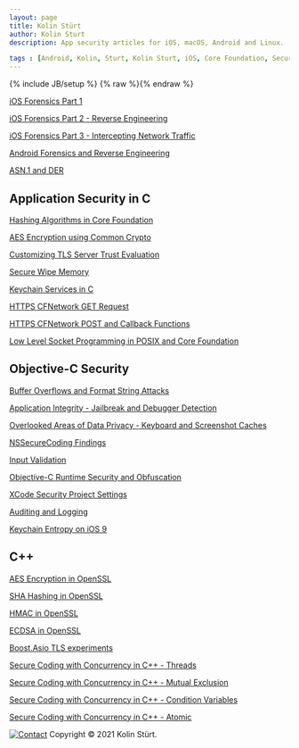 ```yaml
---
layout: page
title: Kolin Stürt
author: Kolin Sturt
description: App security articles for iOS, macOS, Android and Linux.

tags : [Android, Kolin, Sturt, Kolin Sturt, iOS, Core Foundation, Security, C++, OS X, macOS, XCode, Reverse Engineering, Secure Coding, Secure Programming, Objective-C, Hacking, Application Hardening, Privacy]
---
```

{% include JB/setup %}
{% raw %}{% endraw %}

<a href="{{ BASE_PATH }}/lessons/2016/01/01/beginning-ios-forensics">iOS Forensics Part 1</a>

<a href="{{ BASE_PATH }}/lessons/2015/01/01/iOS-hacking">iOS Forensics Part 2 - Reverse Engineering</a>

<a href="{{ BASE_PATH }}/lessons/2016/06/01/intercepting-network-traffic-ios">iOS Forensics Part 3 - Intercepting Network Traffic</a>

<a href="{{ BASE_PATH }}/lessons/2016/12/01/reverse-engineering-android-apps">Android Forensics and Reverse Engineering</a>

<a href="{{ BASE_PATH }}/lessons/2014/06/01/asn1">ASN.1 and DER</a>
    
## Application Security in C 

<a href="{{ BASE_PATH }}/lessons/2013/05/01/hashing-algorithms-in-core-foundation">Hashing Algorithms in Core Foundation</a>

<a href="{{ BASE_PATH }}/lessons/2014/01/01/common-crypto">AES Encryption using Common Crypto</a>

<a href="{{ BASE_PATH }}/lessons/2012/01/15/accessing-tls-information">Customizing TLS Server Trust Evaluation</a>

<a href="{{ BASE_PATH }}/lessons/2013/10/01/secure-wipe-memory">Secure Wipe Memory</a>

<a href="{{ BASE_PATH }}/lessons/2012/05/01/keychain-services">Keychain Services in C</a>

<a href="{{ BASE_PATH }}/lessons/2011/12/29/CFNetwork">HTTPS CFNetwork GET Request</a>

<a href="{{ BASE_PATH }}/lessons/2012/01/01/post-request-with-headers">HTTPS CFNetwork POST and Callback Functions</a>

<a href="{{ BASE_PATH }}/lessons/2013/01/01/CFSocket">Low Level Socket Programming in POSIX and Core Foundation</a>

## Objective-C Security

<a href="{{ BASE_PATH }}/lessons/2013/03/03/buffer-overflow">Buffer Overflows and Format String Attacks</a>

<a href="{{ BASE_PATH }}/lessons/2013/03/05/integrity">Application Integrity - Jailbreak and Debugger Detection</a>

<a href="{{ BASE_PATH }}/lessons/2013/03/06/data-protection">Overlooked Areas of Data Privacy - Keyboard and Screenshot Caches</a>

<a href="{{ BASE_PATH }}/lessons/2014/05/01/nssecurecoding">NSSecureCoding Findings</a>

<a href="{{ BASE_PATH }}/lessons/2013/03/04/validation">Input Validation</a>

<a href="{{ BASE_PATH }}/lessons/2013/12/12/secure-coding-in-iOS">Objective-C Runtime Security and Obfuscation</a>

<a href="{{ BASE_PATH }}/lessons/2013/03/02/security-related-project-settings">XCode Security Project Settings</a>

<a href="{{ BASE_PATH }}/lessons/2013/03/07/logging">Auditing and Logging</a>

<a href="{{ BASE_PATH }}/lessons/2015/11/04/keychain-entropy">Keychain Entropy on iOS 9</a>

## C++

<a href="{{ BASE_PATH }}/lessons/2011/11/15/aes-encryption-using-openssl">AES Encryption in OpenSSL</a>

<a href="{{ BASE_PATH }}/lessons/2013/04/01/sha-using-openssl">SHA Hashing in OpenSSL</a>

<a href="{{ BASE_PATH }}/lessons/2013/04/02/hmac-in-openssl">HMAC in OpenSSL</a>

<a href="{{ BASE_PATH }}/lessons/2013/04/03/ecdsa-in-openssl">ECDSA in OpenSSL</a>

<a href="{{ BASE_PATH }}/lessons/2011/10/17/boost-asio-tls-https">Boost.Asio TLS experiments</a>

<a href="{{ BASE_PATH }}/lessons/2013/03/02/thread">Secure Coding with Concurrency in C++ - Threads</a>

<a href="{{ BASE_PATH }}/lessons/2014/02/01/mutex">Secure Coding with Concurrency in C++ - Mutual Exclusion</a>

<a href="{{ BASE_PATH }}/lessons/2014/03/01/condition">Secure Coding with Concurrency in C++ - Condition Variables</a>

<a href="{{ BASE_PATH }}/lessons/2013/03/01/atomic">Secure Coding with Concurrency in C++ - Atomic</a>


[![Contact](https://www.dev-metal.com/wp-content/uploads/2014/01/stackoverflow-80x80.jpg)](https://stackoverflow.com/users/466997/nsdestroyer)
Copyright © 2021 Kolin Stürt.
